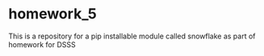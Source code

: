 # homework_5
This is a repository for a pip installable module called snowflake as part of homework for DSSS
